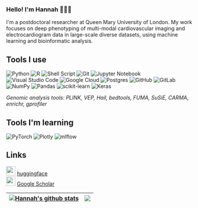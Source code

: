 ### Hello! I'm Hannah 👩‍💻🧬

I'm a postdoctoral researcher at Queen Mary University of London. My work focuses on deep phenotyping of multi-modal cardiovascular imaging and electrocardiogram data in large-scale diverse datasets, using machine learning and bioinformatic analysis.

## Tools I use

![Python](https://img.shields.io/badge/python-3670A0?style=for-the-badge&logo=python&logoColor=ffdd54) ![R](https://img.shields.io/badge/r-%23276DC3.svg?style=for-the-badge&logo=r&logoColor=white) 	![Shell Script](https://img.shields.io/badge/shell_script-%23121011.svg?style=for-the-badge&logo=gnu-bash&logoColor=white) ![Git](https://img.shields.io/badge/git-%23F05033.svg?style=for-the-badge&logo=git&logoColor=white) ![Jupyter Notebook](https://img.shields.io/badge/jupyter-%23FA0F00.svg?style=for-the-badge&logo=jupyter&logoColor=white) ![Visual Studio Code](https://img.shields.io/badge/Visual%20Studio%20Code-0078d7.svg?style=for-the-badge&logo=visual-studio-code&logoColor=white) ![Google Cloud](https://img.shields.io/badge/GoogleCloud-%234285F4.svg?style=for-the-badge&logo=google-cloud&logoColor=white) ![Postgres](https://img.shields.io/badge/postgres-%23316192.svg?style=for-the-badge&logo=postgresql&logoColor=white)  ![GitHub](https://img.shields.io/badge/github-%23121011.svg?style=for-the-badge&logo=github&logoColor=white) ![GitLab](https://img.shields.io/badge/gitlab-%23181717.svg?style=for-the-badge&logo=gitlab&logoColor=white) ![NumPy](https://img.shields.io/badge/numpy-%23013243.svg?style=for-the-badge&logo=numpy&logoColor=white) ![Pandas](https://img.shields.io/badge/pandas-%23150458.svg?style=for-the-badge&logo=pandas&logoColor=white) ![scikit-learn](https://img.shields.io/badge/scikit--learn-%23F7931E.svg?style=for-the-badge&logo=scikit-learn&logoColor=white) ![Keras](https://img.shields.io/badge/Keras-%23D00000.svg?style=for-the-badge&logo=Keras&logoColor=white)

*Genomic analysis tools: PLINK, VEP, Hail, bedtools, FUMA, SuSiE, CARMA, enrichr, gprofiler*

## Tools I'm learning 

![PyTorch](https://img.shields.io/badge/PyTorch-%23EE4C2C.svg?style=for-the-badge&logo=PyTorch&logoColor=white) ![Plotly](https://img.shields.io/badge/Plotly-%233F4F75.svg?style=for-the-badge&logo=plotly&logoColor=white) ![mlflow](https://img.shields.io/badge/mlflow-%23d9ead3.svg?style=for-the-badge&logo=numpy&logoColor=blue)

## Links
<img src="https://github.com/hlnicholls/hlnicholls/assets/53306752/89b1a457-4f7e-41fb-86fa-737ed7004b33" width="25" height="25">  [huggingface](https://huggingface.co/hlnicholls)  
<img src="https://github.com/hlnicholls/hlnicholls/assets/53306752/072a0bf2-9dcd-452f-a2c4-e7f2e16801c9" width="25" height="25"> [Google Scholar](https://scholar.google.com/citations?user=HjyeP2QAAAAJ&hl=en&oi=sra)

| <a href="https://github.com/anuraghazra/github-readme-stats"><img align="center" src="https://github-readme-stats.vercel.app/api?username=hlnicholls&show_icons=true&include_all_commits=true&theme=buefy&hide_border=true" alt="Hannah's github stats" /></a> | <a href="https://github.com/anuraghazra/github-readme-stats"><img align="center" src="https://github-readme-stats.vercel.app/api/top-langs/?username=hlnicholls&layout=compact&theme=buefy&hide_border=true" /></a> |
| ------------- | ------------- |




